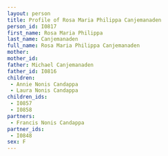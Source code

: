 ```yaml
---
layout: person
title: Profile of Rosa Maria Philippa Canjemanaden
person_id: I0817
first_name: Rosa Maria Philippa
last_name: Canjemanaden
full_name: Rosa Maria Philippa Canjemanaden
mother: 
mother_id: 
father: Michael Canjemanaden
father_id: I0816
children:
 - Annie Nonis Candappa
 - Laura Nonis Candappa
children_ids:
 - I0857
 - I0858
partners:
 - Francis Nonis Candappa
partner_ids:
 - I0848
sex: F
---
```


